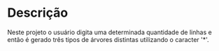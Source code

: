 # Descrição

Neste projeto o usuário digita uma determinada quantidade de linhas e então é gerado três tipos de árvores distintas utilizando o caracter '*'.
